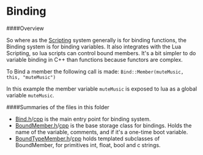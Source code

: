 # Binding

####Overview

So where as the [Scripting](/Scripting) system generally is for binding functions, the Binding system is for binding variables.  It also integrates with the Lua Scripting, so lua scripts can control bound members.  It's a bit simpler to do variable binding in C++ than functions because functors are complex.

To Bind a member the following call is made:
```Bind::Member(muteMusic, this, "muteMusic")```

In this example the member variable `muteMusic` is exposed to lua as a global variable `muteMusic`.

####Summaries of the files in this folder 

* [Bind.h](Bind.h)/[cpp](Bind.cpp) is the main entry point for binding system.
* [BoundMember.h](BoundMember.h)/[cpp](BoundMember.cpp) is the base storage class for bindings.  Holds the name of the variable, comments, and if it's a one-time boot variable.
* [BoundTypeMember.h](BoundTypeMember.h)/[cpp](BoundTypeMember.cpp) holds templated subclasses of BoundMember, for primitives int, float, bool and c strings.

